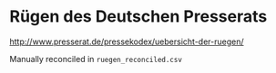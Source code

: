 # Rügen des Deutschen Presserats

http://www.presserat.de/pressekodex/uebersicht-der-ruegen/

Manually reconciled in `ruegen_reconciled.csv`